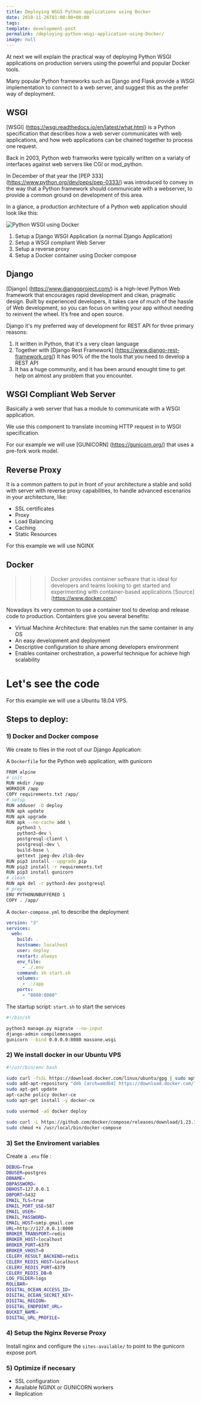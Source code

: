 ```yaml
---
title: Deploying WSGI Python applications using Docker 
date: 2018-11-26T01:00:00+00:00
tags: 
template: development-post
permalink: /deploying-python-wsgi-application-using-Docker/
image: null
---
```


At next we will explain the practical way of deploying Python WSGI applications on production servers using the powerful and popular Docker tools.

Many popular Python frameworks such as Django and Flask provide a WSGI implementation to connect to a web server, and suggest this as the prefer way of deployment.

## WSGI

[WSGI] (https://wsgi.readthedocs.io/en/latest/what.html) is a Python specification that describes how a web server communicates with web applications, and how web applications can be chained together to process one request.

Back in 2003, Python web framworks were typically written on a variaty of interfaces against web servers like CGI or mod_python.

In December of that year the [PEP 333] (https://www.python.org/dev/peps/pep-0333/) was introduced to convey in the way that a Python framework should communicate with a webserver, to provide a common ground on development of this area.

In a glance, a production architecture of a Python web application should look like this:

![Python WSGI using Docker](./media/python-wsgi-docker.png)

1) Setup a Django WSGI Application (a normal Django Application)
2) Setup a WSGI compliant Web Server
3) Setup a reverse proxy 
4) Setup a Docker container using Docker compose


## Django

[Django] (https://www.djangoproject.com/) is a high-level Python Web framework that encourages rapid development and clean, pragmatic design. Built by experienced developers, it takes care of much of the hassle of Web development, so you can focus on writing your app without needing to reinvent the wheel. It’s free and open source.

Django it's my preferred way of development for REST API for three primary reasons:

1) It written in Python, that it's a very clean language
2) Together with [Django Rest Framework] (https://www.django-rest-framework.org/) It has 90% of the the tools that you need to develop a REST API
3) It has a huge community, and it has been around enought time to get help on almost any problem that you encounter.

## WSGI Compliant Web Server

Basically a web server that has a module to communicate with a WSGI application.

We use this component to translate incoming HTTP request in to WSGI specification.

For our example we will use [GUNICORN] (https://gunicorn.org/) that uses a pre-fork work model.

## Reverse Proxy

It is a common pattern to put in front of your architecture a stable and solid with server with reverse proxy capabilities, to handle advanced escenarios in your architecture, like:

- SSL certificates
- Proxy
- Load Balancing
- Caching
- Static Resources

For this example we will use NGINX


## Docker

>>> Docker provides container software that is ideal for developers and teams looking to get started and experimenting with container-based applications [Source] (https://www.docker.com/)

Nowadays its very common to use a container tool to develop and release code to production. Containters give you several benefits:

- Virtual Machine Architecture: that enables run the same container in any OS
- An easy development and deployment
- Descriptive configuration to share among developers environment
- Enables container orchestration, a powerful technique for achieve high scalability


# Let's see the code

For this example we will use a Ubuntu 18.04 VPS.

## Steps to deploy:

### 1) Docker and Docker compose

We create to files in the root of our Django Application:

A `Dockerfile` for the Python web application, with gunicorn

```bash
FROM alpine
# init
RUN mkdir /app
WORKDIR /app
COPY requirements.txt /app/
# setup
RUN adduser -D deploy
RUN apk update
RUN apk upgrade
RUN apk --no-cache add \
    python3 \
    python3-dev \
    postgresql-client \
    postgresql-dev \
    build-base \
    gettext jpeg-dev zlib-dev
RUN pip3 install --upgrade pip
RUN pip3 install -r requirements.txt
RUN pip3 install gunicorn
# clean
RUN apk del -r python3-dev postgresql
# prep
ENV PYTHONUNBUFFERED 1
COPY . /app/
```

A `docker-compose.yml` to describe the deployment

```yml
version: "3"
services:
  web:
    build: .
    hostname: localhost
    user: deploy
    restart: always
    env_file:
      - ./.env
    command: sh start.sh
    volumes:
      - .:/app
    ports:
      - "8080:8080"
```

The startup script: `start.sh` to start the services

```bash
#!/bin/sh

python3 manage.py migrate --no-input
django-admin compilemessages
gunicorn --bind 0.0.0.0:8080 massone.wsgi
```

### 2) We install docker in our Ubuntu VPS

```bash
#!/usr/bin/env bash

sudo curl -fsSL https://download.docker.com/linux/ubuntu/gpg | sudo apt-key add -
sudo add-apt-repository "deb [arch=amd64] https://download.docker.com/linux/ubuntu $(lsb_release -cs) stable"
sudo apt-get update
apt-cache policy docker-ce
sudo apt-get install -y docker-ce

sudo usermod -aG docker deploy

sudo curl -L https://github.com/docker/compose/releases/download/1.23.1/docker-compose-$(uname -s)-$(uname -m) -o /usr/local/bin/docker-compose
sudo chmod +x /usr/local/bin/docker-compose
```

### 3) Set the Enviroment variables

Create a `.env` file :


```bash
DEBUG=True
DBUSER=postgres
DBNAME=
DBPASSWORD=
DBHOST=127.0.0.1
DBPORT=5432
EMAIL_TLS=true
EMAIL_PORT_USE=587
EMAIL_USER=
EMAIL_PASSWORD=
EMAIL_HOST=smtp.gmail.com
URL=http://127.0.0.1:8000
BROKER_TRANSPORT=redis
BROKER_HOST=localhost
BROKER_PORT=6379
BROKER_VHOST=0
CELERY_RESULT_BACKEND=redis
CELERY_REDIS_HOST=localhost
CELERY_REDIS_PORT=6379
CELERY_REDIS_DB=0
LOG_FOLDER=logs
ROLLBAR=
DIGITAL_OCEAN_ACCESS_ID=
DIGITAL_OCEAN_SECRET_KEY=
DIGITAL_REGION=
DIGITAL_ENDPOINT_URL=
BUCKET_NAME=
DIGITAL_URL_PROFILE=
```

### 4) Setup the Nginx Reverse Proxy

Install nginx and configure the `sites-available/` to point to the gunicorn expose port.

### 5) Optimize if necesary

- SSL configuration
- Available NGINX or GUNICORN workers
- Replication

